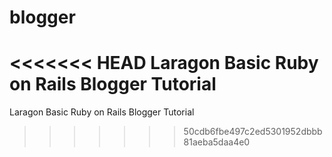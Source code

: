 # blogger
<<<<<<< HEAD
Laragon Basic Ruby on Rails Blogger Tutorial
=======
Laragon Basic Ruby on Rails Blogger Tutorial
>>>>>>> 50cdb6fbe497c2ed5301952dbbb81aeba5daa4e0
